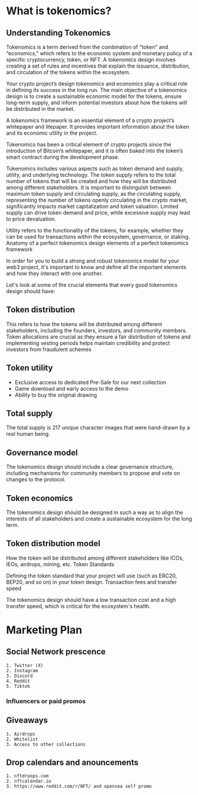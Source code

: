 # What is tokenomics?
## Understanding Tokenomics

Tokenomics is a term derived from the combination of “token” and “economics,” which refers to the economic system and monetary policy of a specific cryptocurrency, token, or NFT. A tokenomics design involves creating a set of rules and incentives that explain the issuance, distribution, and circulation of the tokens within the ecosystem.

Your crypto project’s design tokenomics and economics play a critical role in defining its success in the long run. The main objective of a tokenomics design is to create a sustainable economic model for the tokens, ensure long-term supply, and inform potential investors about how the tokens will be distributed in the market.

A tokenomics framework is an essential element of a crypto project’s whitepaper and litepaper. It provides important information about the token and its economic utility in the project.

Tokenomics has been a critical element of crypto projects since the introduction of Bitcoin’s whitepaper, and it is often baked into the token’s smart contract during the development phase.

Tokenomics includes various aspects such as token demand and supply, utility, and underlying technology. The token supply refers to the total number of tokens that will be created and how they will be distributed among different stakeholders. It is important to distinguish between maximum token supply and circulating supply, as the circulating supply, representing the number of tokens openly circulating in the crypto market, significantly impacts market capitalization and token valuation. Limited supply can drive token demand and price, while excessive supply may lead to price devaluation.

Utility refers to the functionality of the tokens, for example, whether they can be used for transactions within the ecosystem, governance, or staking.
Anatomy of a perfect tokenomics design
elements of a perfect tokenomics framework

In order for you to build a strong and robust tokenomics model for your web3 project, it's important to know and define all the important elements and how they interact with one another.

Let's look at some of the crucial elements that every good tokenomics design should have:

## Token distribution

This refers to how the tokens will be distributed among different stakeholders, including the founders, investors, and community members. Token allocations are crucial as they ensure a fair distribution of tokens and implementing vesting periods helps maintain credibility and protect investors from fraudulent schemes


## Token utility
+ Exclusive access to dedicated Pre-Sale for our next collection
+ Game download and early access to the demo
+ Ability to buy the original drawing

## Total supply

The total supply is 217 unique character images that were hand-drawn by a real human being. 

## Governance model

The tokenomics design should include a clear governance structure, including mechanisms for community members to propose and vote on changes to the protocol.

## Token economics

The tokenomics design should be designed in such a way as to align the interests of all stakeholders and create a sustainable ecosystem for the long term.


## Token distribution model

How the token will be distributed among different stakeholders like ICOs, IEOs, airdrops, mining, etc.
Token Standards

Defining the token standard that your project will use (such as ERC20, BEP20, and so on) in your token design.
Transaction fees and transfer speed

The tokenomics design should have a low transaction cost and a high transfer speed, which is critical for the ecosystem's health. 


# Marketing Plan


## Social Network prescence

	1. Twitter (X)
	2. Instagram
	3. Discord
	4. Reddit
	5. Tiktok
	
### Influencers or paid promos
	
## Giveaways
	1. Airdrops
	2. Whitelist
	3. Access to other collections
	
## Drop calendars and anouncements

	1. nftdroops.com
	2. nftcalendar.io
	3. https://www.reddit.com/r/NFT/ and opensea self promo


